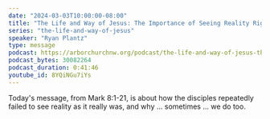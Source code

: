 ```yaml
---
date: "2024-03-03T10:00:00-08:00"
title: "The Life and Way of Jesus: The Importance of Seeing Reality Rightly"
series: "the-life-and-way-of-jesus"
speaker: "Ryan Plantz"
type: message
podcast: https://arborchurchnw.org/podcast/the-life-and-way-of-jesus-the-importance-of-seeing-reality-rightly.mp3
podcast_bytes: 30082264
podcast_duration: 0:41:46
youtube_id: 8YQiNGu7iYs
---
```


Today's message, from Mark 8:1-21, is about how the disciples repeatedly failed to see reality as it really was, and why
... sometimes ... we do too.

